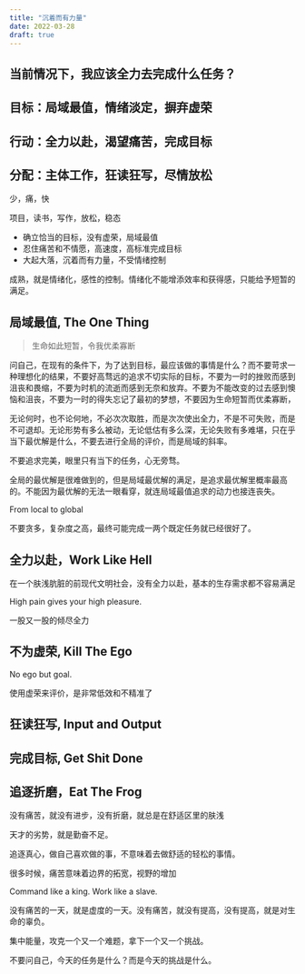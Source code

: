 ```yaml
---
title: "沉着而有力量"
date: 2022-03-28
draft: true
---
```


## 当前情况下，我应该全力去完成什么任务？

## 目标：局域最值，情绪淡定，摒弃虚荣

## 行动：全力以赴，渴望痛苦，完成目标

## 分配：主体工作，狂读狂写，尽情放松

少，痛，快

项目，读书，写作，放松，稳态

- 确立恰当的目标，没有虚荣，局域最值
- 忍住痛苦和不情愿，高速度，高标准完成目标
- 大起大落，沉着而有力量，不受情绪控制

成熟，就是情绪化，感性的控制。情绪化不能增添效率和获得感，只能给予短暂的满足。

## 局域最值, The One Thing

> 生命如此短暂，令我优柔寡断

问自己，在现有的条件下，为了达到目标，最应该做的事情是什么？而不要苛求一种理想化的结果，不要好高骛远的追求不切实际的目标，不要为一时的挫败而感到沮丧和畏缩，不要为时机的流逝而感到无奈和放弃。不要为不能改变的过去感到懊恼和沮丧，不要为一时的得失忘记了最初的梦想，不要因为生命短暂而优柔寡断，

无论何时，也不论何地，不必次次取胜，而是次次使出全力，不是不可失败，而是不可退却。无论形势有多么被动，无论低估有多么深，无论失败有多难堪，只在乎当下最优解是什么，不要去进行全局的评价，而是局域的斜率。

不要追求完美，眼里只有当下的任务，心无旁骛。

全局的最优解是很难做到的，但是局域最优解的满足，是追求最优解里概率最高的。不能因为最优解的无法一眼看穿，就连局域最值追求的动力也接连丧失。

From local to global

不要贪多，复杂度之高，最终可能完成一两个既定任务就已经很好了。

## 全力以赴，Work Like Hell

在一个肤浅肮脏的前现代文明社会，没有全力以赴，基本的生存需求都不容易满足

High pain gives your high pleasure.

一股又一股的倾尽全力

## 不为虚荣, Kill The Ego

No ego but goal.

使用虚荣来评价，是非常低效和不精准了

## 狂读狂写, Input and Output

## 完成目标, Get Shit Done

## 追逐折磨，Eat The Frog

没有痛苦，就没有进步，没有折磨，就总是在舒适区里的肤浅

天才的劣势，就是勤奋不足。

追逐真心，做自己喜欢做的事，不意味着去做舒适的轻松的事情。

很多时候，痛苦意味着边界的拓宽，视野的增加

Command like a king. Work like a slave.

没有痛苦的一天，就是虚度的一天。没有痛苦，就没有提高，没有提高，就是对生命的辜负。

集中能量，攻克一个又一个难题，拿下一个又一个挑战。

不要问自己，今天的任务是什么？而是今天的挑战是什么。

